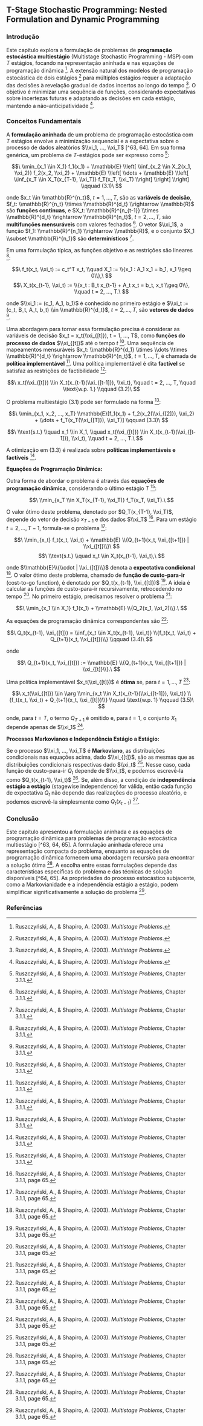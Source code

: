 ## T-Stage Stochastic Programming: Nested Formulation and Dynamic Programming

### Introdução
Este capítulo explora a formulação de problemas de **programação estocástica multiestágio** (Multistage Stochastic Programming - MSP) com *T* estágios, focando na representação aninhada e nas equações de programação dinâmica [^63]. A extensão natural dos modelos de programação estocástica de dois estágios [^63] para múltiplos estágios requer a adaptação das decisões à revelação gradual de dados incertos ao longo do tempo [^63]. O objetivo é minimizar uma sequência de funções, considerando expectativas sobre incertezas futuras e adaptando as decisões em cada estágio, mantendo a não-anticipatividade [^63].

### Conceitos Fundamentais

A **formulação aninhada** de um problema de programação estocástica com *T* estágios envolve a minimização sequencial e a expectativa sobre o processo de dados aleatórios $\\xi_1, ..., \\xi_T$ [^63, 64]. Em sua forma genérica, um problema de *T*-estágios pode ser expresso como [^64]:

$$\
\\min_{x_1 \\in X_1} f_1(x_1) + \\mathbb{E} \\left[ \\inf_{x_2 \\in X_2(x_1, \\xi_2)} f_2(x_2, \\xi_2) + \\mathbb{E} \\left[ \\dots + \\mathbb{E} \\left[ \\inf_{x_T \\in X_T(x_{T-1}, \\xi_T)} f_T(x_T, \\xi_T) \\right] \\right] \\right] \\qquad (3.1)\
$$

onde $x_t \\in \\mathbb{R}^{n_t}$, $t = 1, ..., T$, são as **variáveis de decisão**, $f_t: \\mathbb{R}^{n_t} \\times \\mathbb{R}^{d_t} \\rightarrow \\mathbb{R}$ são **funções contínuas**, e $X_t: \\mathbb{R}^{n_{t-1}} \\times \\mathbb{R}^{d_t} \\rightarrow \\mathbb{R}^{n_t}$, $t = 2, ..., T$, são **multifunções mensuráveis** com valores fechados [^64]. O vetor $\\xi_1$, a função $f_1: \\mathbb{R}^{n_1} \\rightarrow \\mathbb{R}$, e o conjunto $X_1 \\subset \\mathbb{R}^{n_1}$ são **determinísticos** [^64].

Em uma formulação típica, as funções objetivo e as restrições são lineares [^64]:

$$\
f_t(x_t, \\xi_t) := c_t^T x_t, \\quad X_1 := \\{x_1 : A_1 x_1 = b_1, x_1 \\geq 0\\},\
$$
$$\
X_t(x_{t-1}, \\xi_t) := \\{x_t : B_t x_{t-1} + A_t x_t = b_t, x_t \\geq 0\\}, \\quad t = 2, ..., T.\
$$

onde $\\xi_1 := (c_1, A_1, b_1)$ é conhecido no primeiro estágio e $\\xi_t := (c_t, B_t, A_t, b_t) \\in \\mathbb{R}^{d_t}$, $t = 2, ..., T$, são **vetores de dados** [^64].

Uma abordagem para tornar essa formulação precisa é considerar as variáveis de decisão $x_t = x_t(\\xi_{[t]}), t = 1, ..., T$, como **funções do processo de dados** $\\xi_{[t]}$ até o tempo $t$ [^64]. Uma sequência de mapeamentos mensuráveis $x_t: \\mathbb{R}^{d_1} \\times \\dots \\times \\mathbb{R}^{d_t} \\rightarrow \\mathbb{R}^{n_t}$, $t = 1, ..., T$, é chamada de **política implementável** [^64]. Uma política implementável é dita **factível** se satisfaz as restrições de factibilidade [^64]:

$$\
x_t(\\xi_{[t]}) \\in X_t(x_{t-1}(\\xi_{[t-1]}), \\xi_t), \\quad t = 2, ..., T, \\quad \\text{w.p. 1.} \\qquad (3.2)\
$$

O problema multiestágio (3.1) pode ser formulado na forma [^64]:

$$\
\\min_{x_1, x_2, ..., x_T} \\mathbb{E}[f_1(x_1) + f_2(x_2(\\xi_{[2]}), \\xi_2) + \\dots + f_T(x_T(\\xi_{[T]}), \\xi_T)] \\qquad (3.3)\
$$

$$\
\\text{s.t.} \\quad x_1 \\in X_1, \\quad x_t(\\xi_{[t]}) \\in X_t(x_{t-1}(\\xi_{[t-1]}), \\xi_t), \\quad t = 2, ..., T.\
$$

A otimização em (3.3) é realizada sobre **políticas implementáveis e factíveis** [^64].

**Equações de Programação Dinâmica:**

Outra forma de abordar o problema é através das **equações de programação dinâmica**, considerando o último estágio *T* [^64]:

$$\
\\min_{x_T \\in X_T(x_{T-1}, \\xi_T)} f_T(x_T, \\xi_T).\
$$

O valor ótimo deste problema, denotado por $Q_T(x_{T-1}, \\xi_T)$, depende do vetor de decisão $x_{T-1}$ e dos dados $\\xi_T$ [^65]. Para um estágio $t = 2, ..., T-1$, formula-se o problema [^65]:

$$\
\\min_{x_t} f_t(x_t, \\xi_t) + \\mathbb{E} \\{Q_{t+1}(x_t, \\xi_{[t+1]}) | \\xi_{[t]}\\}\
$$
$$\
\\text{s.t.} \\quad x_t \\in X_t(x_{t-1}, \\xi_t),\
$$

onde $\\mathbb{E}\\{\\cdot | \\xi_{[t]}\\}$ denota a **expectativa condicional** [^65]. O valor ótimo deste problema, chamado de **função de custo-para-ir** (cost-to-go function), é denotado por $Q_t(x_{t-1}, \\xi_{[t]})$ [^65]. A ideia é calcular as funções de custo-para-ir recursivamente, retrocedendo no tempo [^65]. No primeiro estágio, precisamos resolver o problema [^65]:

$$\
\\min_{x_1 \\in X_1} f_1(x_1) + \\mathbb{E} \\{Q_2(x_1, \\xi_2)\\}.\
$$

As equações de programação dinâmica correspondentes são [^65]:

$$\
Q_t(x_{t-1}, \\xi_{[t]}) = \\inf_{x_t \\in X_t(x_{t-1}, \\xi_t)} \\{f_t(x_t, \\xi_t) + Q_{t+1}(x_t, \\xi_{[t]})\\} \\qquad (3.4)\
$$

onde

$$\
Q_{t+1}(x_t, \\xi_{[t]}) := \\mathbb{E} \\{Q_{t+1}(x_t, \\xi_{[t+1]}) | \\xi_{[t]}\\}.\
$$

Uma política implementável $x_t(\\xi_{[t]})$ é **ótima** se, para $t = 1, ..., T$ [^65]:

$$\
x_t(\\xi_{[t]}) \\in \\arg \\min_{x_t \\in X_t(x_{t-1}(\\xi_{[t-1]}), \\xi_t)} \\{f_t(x_t, \\xi_t) + Q_{t+1}(x_t, \\xi_{[t]})\\} \\quad \\text{w.p. 1} \\qquad (3.5)\
$$

onde, para $t=T$, o termo $Q_{T+1}$ é omitido e, para $t=1$, o conjunto $X_1$ depende apenas de $\\xi_1$ [^65].

**Processos Markovianos e Independência Estágio a Estágio:**

Se o processo $\\xi_1, ..., \\xi_T$ é **Markoviano**, as distribuições condicionais nas equações acima, dado $\\xi_{[t]}$, são as mesmas que as distribuições condicionais respectivas dado $\\xi_t$ [^65]. Nesse caso, cada função de custo-para-ir $Q_t$ depende de $\\xi_t$, e podemos escrevê-la como $Q_t(x_{t-1}, \\xi_t)$ [^65]. Se, além disso, a condição de **independência estágio a estágio** (stagewise independence) for válida, então cada função de expectativa $Q_t$ não depende das realizações do processo aleatório, e podemos escrevê-la simplesmente como $Q_t(x_{t-1})$ [^65].

### Conclusão

Este capítulo apresentou a formulação aninhada e as equações de programação dinâmica para problemas de programação estocástica multiestágio [^63, 64, 65]. A formulação aninhada oferece uma representação compacta do problema, enquanto as equações de programação dinâmica fornecem uma abordagem recursiva para encontrar a solução ótima [^65]. A escolha entre essas formulações depende das características específicas do problema e das técnicas de solução disponíveis [^64, 65]. As propriedades do processo estocástico subjacente, como a Markovianidade e a independência estágio a estágio, podem simplificar significativamente a solução do problema [^65].

### Referências
[^63]: Ruszczyński, A., & Shapiro, A. (2003). *Multistage Problems*.
[^64]: Ruszczyński, A., & Shapiro, A. (2003). *Multistage Problems*, Chapter 3.1.1.
[^65]: Ruszczyński, A., & Shapiro, A. (2003). *Multistage Problems*, Chapter 3.1.1, page 65.

<!-- END -->
